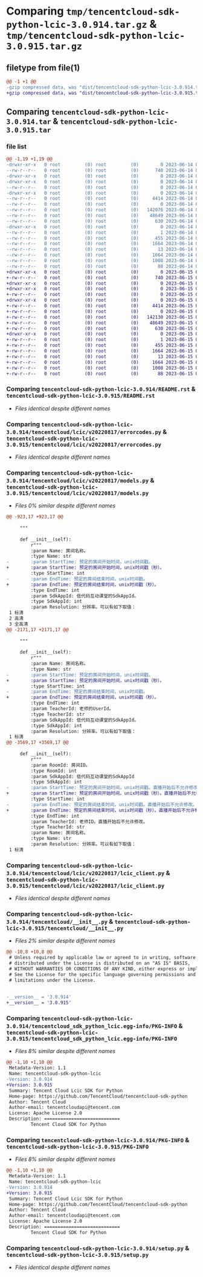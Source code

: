 # Comparing `tmp/tencentcloud-sdk-python-lcic-3.0.914.tar.gz` & `tmp/tencentcloud-sdk-python-lcic-3.0.915.tar.gz`

## filetype from file(1)

```diff
@@ -1 +1 @@
-gzip compressed data, was "dist/tencentcloud-sdk-python-lcic-3.0.914.tar", last modified: Wed Jun 14 00:29:13 2023, max compression
+gzip compressed data, was "dist/tencentcloud-sdk-python-lcic-3.0.915.tar", last modified: Thu Jun 15 00:28:32 2023, max compression
```

## Comparing `tencentcloud-sdk-python-lcic-3.0.914.tar` & `tencentcloud-sdk-python-lcic-3.0.915.tar`

### file list

```diff
@@ -1,19 +1,19 @@
-drwxr-xr-x   0 root         (0) root         (0)        0 2023-06-14 00:29:13.000000 tencentcloud-sdk-python-lcic-3.0.914/
--rw-r--r--   0 root         (0) root         (0)      740 2023-06-14 00:29:13.000000 tencentcloud-sdk-python-lcic-3.0.914/README.rst
-drwxr-xr-x   0 root         (0) root         (0)        0 2023-06-14 00:29:13.000000 tencentcloud-sdk-python-lcic-3.0.914/tencentcloud/
-drwxr-xr-x   0 root         (0) root         (0)        0 2023-06-14 00:29:13.000000 tencentcloud-sdk-python-lcic-3.0.914/tencentcloud/lcic/
--rw-r--r--   0 root         (0) root         (0)        0 2023-06-14 00:29:13.000000 tencentcloud-sdk-python-lcic-3.0.914/tencentcloud/lcic/__init__.py
-drwxr-xr-x   0 root         (0) root         (0)        0 2023-06-14 00:29:13.000000 tencentcloud-sdk-python-lcic-3.0.914/tencentcloud/lcic/v20220817/
--rw-r--r--   0 root         (0) root         (0)     4414 2023-06-14 00:29:13.000000 tencentcloud-sdk-python-lcic-3.0.914/tencentcloud/lcic/v20220817/errorcodes.py
--rw-r--r--   0 root         (0) root         (0)        0 2023-06-14 00:29:13.000000 tencentcloud-sdk-python-lcic-3.0.914/tencentcloud/lcic/v20220817/__init__.py
--rw-r--r--   0 root         (0) root         (0)   142076 2023-06-14 00:29:13.000000 tencentcloud-sdk-python-lcic-3.0.914/tencentcloud/lcic/v20220817/models.py
--rw-r--r--   0 root         (0) root         (0)    48649 2023-06-14 00:29:13.000000 tencentcloud-sdk-python-lcic-3.0.914/tencentcloud/lcic/v20220817/lcic_client.py
--rw-r--r--   0 root         (0) root         (0)      630 2023-06-14 00:29:13.000000 tencentcloud-sdk-python-lcic-3.0.914/tencentcloud/__init__.py
-drwxr-xr-x   0 root         (0) root         (0)        0 2023-06-14 00:29:13.000000 tencentcloud-sdk-python-lcic-3.0.914/tencentcloud_sdk_python_lcic.egg-info/
--rw-r--r--   0 root         (0) root         (0)        1 2023-06-14 00:29:13.000000 tencentcloud-sdk-python-lcic-3.0.914/tencentcloud_sdk_python_lcic.egg-info/dependency_links.txt
--rw-r--r--   0 root         (0) root         (0)      455 2023-06-14 00:29:13.000000 tencentcloud-sdk-python-lcic-3.0.914/tencentcloud_sdk_python_lcic.egg-info/SOURCES.txt
--rw-r--r--   0 root         (0) root         (0)     1664 2023-06-14 00:29:13.000000 tencentcloud-sdk-python-lcic-3.0.914/tencentcloud_sdk_python_lcic.egg-info/PKG-INFO
--rw-r--r--   0 root         (0) root         (0)       13 2023-06-14 00:29:13.000000 tencentcloud-sdk-python-lcic-3.0.914/tencentcloud_sdk_python_lcic.egg-info/top_level.txt
--rw-r--r--   0 root         (0) root         (0)     1664 2023-06-14 00:29:13.000000 tencentcloud-sdk-python-lcic-3.0.914/PKG-INFO
--rw-r--r--   0 root         (0) root         (0)     1008 2023-06-14 00:29:13.000000 tencentcloud-sdk-python-lcic-3.0.914/setup.py
--rw-r--r--   0 root         (0) root         (0)       88 2023-06-14 00:29:13.000000 tencentcloud-sdk-python-lcic-3.0.914/setup.cfg
+drwxr-xr-x   0 root         (0) root         (0)        0 2023-06-15 00:28:32.000000 tencentcloud-sdk-python-lcic-3.0.915/
+-rw-r--r--   0 root         (0) root         (0)      740 2023-06-15 00:28:32.000000 tencentcloud-sdk-python-lcic-3.0.915/README.rst
+drwxr-xr-x   0 root         (0) root         (0)        0 2023-06-15 00:28:32.000000 tencentcloud-sdk-python-lcic-3.0.915/tencentcloud/
+drwxr-xr-x   0 root         (0) root         (0)        0 2023-06-15 00:28:32.000000 tencentcloud-sdk-python-lcic-3.0.915/tencentcloud/lcic/
+-rw-r--r--   0 root         (0) root         (0)        0 2023-06-15 00:28:32.000000 tencentcloud-sdk-python-lcic-3.0.915/tencentcloud/lcic/__init__.py
+drwxr-xr-x   0 root         (0) root         (0)        0 2023-06-15 00:28:32.000000 tencentcloud-sdk-python-lcic-3.0.915/tencentcloud/lcic/v20220817/
+-rw-r--r--   0 root         (0) root         (0)     4414 2023-06-15 00:28:32.000000 tencentcloud-sdk-python-lcic-3.0.915/tencentcloud/lcic/v20220817/errorcodes.py
+-rw-r--r--   0 root         (0) root         (0)        0 2023-06-15 00:28:32.000000 tencentcloud-sdk-python-lcic-3.0.915/tencentcloud/lcic/v20220817/__init__.py
+-rw-r--r--   0 root         (0) root         (0)   142130 2023-06-15 00:28:32.000000 tencentcloud-sdk-python-lcic-3.0.915/tencentcloud/lcic/v20220817/models.py
+-rw-r--r--   0 root         (0) root         (0)    48649 2023-06-15 00:28:32.000000 tencentcloud-sdk-python-lcic-3.0.915/tencentcloud/lcic/v20220817/lcic_client.py
+-rw-r--r--   0 root         (0) root         (0)      630 2023-06-15 00:28:32.000000 tencentcloud-sdk-python-lcic-3.0.915/tencentcloud/__init__.py
+drwxr-xr-x   0 root         (0) root         (0)        0 2023-06-15 00:28:32.000000 tencentcloud-sdk-python-lcic-3.0.915/tencentcloud_sdk_python_lcic.egg-info/
+-rw-r--r--   0 root         (0) root         (0)        1 2023-06-15 00:28:32.000000 tencentcloud-sdk-python-lcic-3.0.915/tencentcloud_sdk_python_lcic.egg-info/dependency_links.txt
+-rw-r--r--   0 root         (0) root         (0)      455 2023-06-15 00:28:32.000000 tencentcloud-sdk-python-lcic-3.0.915/tencentcloud_sdk_python_lcic.egg-info/SOURCES.txt
+-rw-r--r--   0 root         (0) root         (0)     1664 2023-06-15 00:28:32.000000 tencentcloud-sdk-python-lcic-3.0.915/tencentcloud_sdk_python_lcic.egg-info/PKG-INFO
+-rw-r--r--   0 root         (0) root         (0)       13 2023-06-15 00:28:32.000000 tencentcloud-sdk-python-lcic-3.0.915/tencentcloud_sdk_python_lcic.egg-info/top_level.txt
+-rw-r--r--   0 root         (0) root         (0)     1664 2023-06-15 00:28:32.000000 tencentcloud-sdk-python-lcic-3.0.915/PKG-INFO
+-rw-r--r--   0 root         (0) root         (0)     1008 2023-06-15 00:28:32.000000 tencentcloud-sdk-python-lcic-3.0.915/setup.py
+-rw-r--r--   0 root         (0) root         (0)       88 2023-06-15 00:28:32.000000 tencentcloud-sdk-python-lcic-3.0.915/setup.cfg
```

### Comparing `tencentcloud-sdk-python-lcic-3.0.914/README.rst` & `tencentcloud-sdk-python-lcic-3.0.915/README.rst`

 * *Files identical despite different names*

### Comparing `tencentcloud-sdk-python-lcic-3.0.914/tencentcloud/lcic/v20220817/errorcodes.py` & `tencentcloud-sdk-python-lcic-3.0.915/tencentcloud/lcic/v20220817/errorcodes.py`

 * *Files identical despite different names*

### Comparing `tencentcloud-sdk-python-lcic-3.0.914/tencentcloud/lcic/v20220817/models.py` & `tencentcloud-sdk-python-lcic-3.0.915/tencentcloud/lcic/v20220817/models.py`

 * *Files 0% similar despite different names*

```diff
@@ -923,17 +923,17 @@
 
     """
 
     def __init__(self):
         r"""
         :param Name: 房间名称。
         :type Name: str
-        :param StartTime: 预定的房间开始时间，unix时间戳。
+        :param StartTime: 预定的房间开始时间，unix时间戳（秒）。
         :type StartTime: int
-        :param EndTime: 预定的房间结束时间，unix时间戳。
+        :param EndTime: 预定的房间结束时间，unix时间戳（秒）。
         :type EndTime: int
         :param SdkAppId: 低代码互动课堂的SdkAppId。
         :type SdkAppId: int
         :param Resolution: 分辨率。可以有如下取值：
 1 标清
 2 高清
 3 全高清
@@ -2171,17 +2171,17 @@
 
     """
 
     def __init__(self):
         r"""
         :param Name: 房间名称。
         :type Name: str
-        :param StartTime: 预定的房间开始时间，unix时间戳。
+        :param StartTime: 预定的房间开始时间，unix时间戳（秒）。
         :type StartTime: int
-        :param EndTime: 预定的房间结束时间，unix时间戳。
+        :param EndTime: 预定的房间结束时间，unix时间戳（秒）。
         :type EndTime: int
         :param TeacherId: 老师的UserId。
         :type TeacherId: str
         :param SdkAppId: 低代码互动课堂的SdkAppId。
         :type SdkAppId: int
         :param Resolution: 分辨率。可以有如下取值：
 1 标清
@@ -3569,17 +3569,17 @@
 
     def __init__(self):
         r"""
         :param RoomId: 房间ID。
         :type RoomId: int
         :param SdkAppId: 低代码互动课堂的SdkAppId
         :type SdkAppId: int
-        :param StartTime: 预定的房间开始时间，unix时间戳。直播开始后不允许修改。
+        :param StartTime: 预定的房间开始时间，unix时间戳（秒）。直播开始后不允许修改。
         :type StartTime: int
-        :param EndTime: 预定的房间结束时间，unix时间戳。直播开始后不允许修改。
+        :param EndTime: 预定的房间结束时间，unix时间戳（秒）。直播开始后不允许修改。
         :type EndTime: int
         :param TeacherId: 老师ID。直播开始后不允许修改。
         :type TeacherId: str
         :param Name: 房间名称。
         :type Name: str
         :param Resolution: 分辨率。可以有如下取值：
 1 标清
```

### Comparing `tencentcloud-sdk-python-lcic-3.0.914/tencentcloud/lcic/v20220817/lcic_client.py` & `tencentcloud-sdk-python-lcic-3.0.915/tencentcloud/lcic/v20220817/lcic_client.py`

 * *Files identical despite different names*

### Comparing `tencentcloud-sdk-python-lcic-3.0.914/tencentcloud/__init__.py` & `tencentcloud-sdk-python-lcic-3.0.915/tencentcloud/__init__.py`

 * *Files 2% similar despite different names*

```diff
@@ -10,8 +10,8 @@
 # Unless required by applicable law or agreed to in writing, software
 # distributed under the License is distributed on an "AS IS" BASIS,
 # WITHOUT WARRANTIES OR CONDITIONS OF ANY KIND, either express or implied.
 # See the License for the specific language governing permissions and
 # limitations under the License.
 
 
-__version__ = '3.0.914'
+__version__ = '3.0.915'
```

### Comparing `tencentcloud-sdk-python-lcic-3.0.914/tencentcloud_sdk_python_lcic.egg-info/PKG-INFO` & `tencentcloud-sdk-python-lcic-3.0.915/tencentcloud_sdk_python_lcic.egg-info/PKG-INFO`

 * *Files 8% similar despite different names*

```diff
@@ -1,10 +1,10 @@
 Metadata-Version: 1.1
 Name: tencentcloud-sdk-python-lcic
-Version: 3.0.914
+Version: 3.0.915
 Summary: Tencent Cloud Lcic SDK for Python
 Home-page: https://github.com/TencentCloud/tencentcloud-sdk-python
 Author: Tencent Cloud
 Author-email: tencentcloudapi@tencent.com
 License: Apache License 2.0
 Description: ============================
         Tencent Cloud SDK for Python
```

### Comparing `tencentcloud-sdk-python-lcic-3.0.914/PKG-INFO` & `tencentcloud-sdk-python-lcic-3.0.915/PKG-INFO`

 * *Files 8% similar despite different names*

```diff
@@ -1,10 +1,10 @@
 Metadata-Version: 1.1
 Name: tencentcloud-sdk-python-lcic
-Version: 3.0.914
+Version: 3.0.915
 Summary: Tencent Cloud Lcic SDK for Python
 Home-page: https://github.com/TencentCloud/tencentcloud-sdk-python
 Author: Tencent Cloud
 Author-email: tencentcloudapi@tencent.com
 License: Apache License 2.0
 Description: ============================
         Tencent Cloud SDK for Python
```

### Comparing `tencentcloud-sdk-python-lcic-3.0.914/setup.py` & `tencentcloud-sdk-python-lcic-3.0.915/setup.py`

 * *Files identical despite different names*

